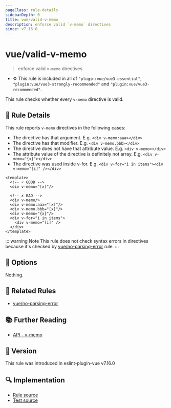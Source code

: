 ```yaml
---
pageClass: rule-details
sidebarDepth: 0
title: vue/valid-v-memo
description: enforce valid `v-memo` directives
since: v7.16.0
---
```

# vue/valid-v-memo

> enforce valid `v-memo` directives

- :gear: This rule is included in all of `"plugin:vue/vue3-essential"`, `"plugin:vue/vue3-strongly-recommended"` and `"plugin:vue/vue3-recommended"`.

This rule checks whether every `v-memo` directive is valid.

## :book: Rule Details

This rule reports `v-memo` directives in the following cases:

- The directive has that argument. E.g. `<div v-memo:aaa></div>`
- The directive has that modifier. E.g. `<div v-memo.bbb></div>`
- The directive does not have that attribute value. E.g. `<div v-memo></div>`
- The attribute value of the directive is definitely not array. E.g. `<div v-memo="{x}"></div>`
- The directive was used inside v-for. E.g. `<div v-for="i in items"><div v-memo="[i]" /></div>`

<eslint-code-block :rules="{'vue/valid-v-memo': ['error']}">

```vue
<template>
  <!-- ✓ GOOD -->
  <div v-memo="[x]"/>

  <!-- ✗ BAD -->
  <div v-memo/>
  <div v-memo:aaa="[x]"/>
  <div v-memo.bbb="[x]"/>
  <div v-memo="{x}"/>
  <div v-for="i in items">
    <div v-memo="[i]" />
  </div>
</template>
```

</eslint-code-block>

::: warning Note
This rule does not check syntax errors in directives because it's checked by [vue/no-parsing-error] rule.
:::

## :wrench: Options

Nothing.

## :couple: Related Rules

- [vue/no-parsing-error]

[vue/no-parsing-error]: ./no-parsing-error.md

## :books: Further Reading

- [API - v-memo](https://v3.vuejs.org/api/directives.html#v-memo)

## :rocket: Version

This rule was introduced in eslint-plugin-vue v7.16.0

## :mag: Implementation

- [Rule source](https://github.com/vuejs/eslint-plugin-vue/blob/master/lib/rules/valid-v-memo.js)
- [Test source](https://github.com/vuejs/eslint-plugin-vue/blob/master/tests/lib/rules/valid-v-memo.js)

